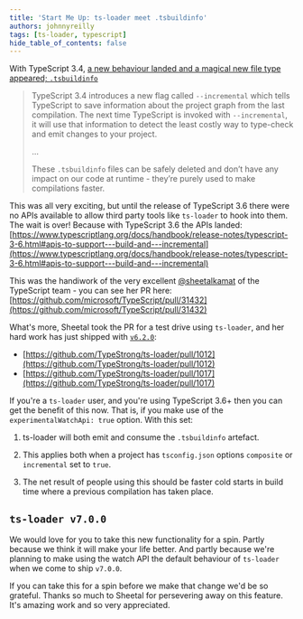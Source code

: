 ```yaml
---
title: 'Start Me Up: ts-loader meet .tsbuildinfo'
authors: johnnyreilly
tags: [ts-loader, typescript]
hide_table_of_contents: false
---
```


With TypeScript 3.4, [a new behaviour landed and a magical new file type appeared; `.tsbuildinfo`](https://www.typescriptlang.org/docs/handbook/release-notes/typescript-3-4.html)

<!--truncate-->

> TypeScript 3.4 introduces a new flag called `--incremental` which tells TypeScript to save information about the project graph from the last compilation. The next time TypeScript is invoked with `--incremental`, it will use that information to detect the least costly way to type-check and emit changes to your project.
>
> ...
>
> These `.tsbuildinfo` files can be safely deleted and don’t have any impact on our code at runtime - they’re purely used to make compilations faster.

This was all very exciting, but until the release of TypeScript 3.6 there were no APIs available to allow third party tools like `ts-loader` to hook into them. The wait is over! Because with TypeScript 3.6 the APIs landed: [https://www.typescriptlang.org/docs/handbook/release-notes/typescript-3-6.html#apis-to-support---build-and---incremental](https://www.typescriptlang.org/docs/handbook/release-notes/typescript-3-6.html#apis-to-support---build-and---incremental)

This was the handiwork of the very excellent [@sheetalkamat](https://twitter.com/sheetalkamat) of the TypeScript team - you can see her PR here: [https://github.com/microsoft/TypeScript/pull/31432](https://github.com/microsoft/TypeScript/pull/31432)

What's more, Sheetal took the PR for a test drive using `ts-loader`, and her hard work has just shipped with [`v6.2.0`](https://github.com/TypeStrong/ts-loader/releases/tag/v6.2.0):

- [https://github.com/TypeStrong/ts-loader/pull/1012](https://github.com/TypeStrong/ts-loader/pull/1012)
- [https://github.com/TypeStrong/ts-loader/pull/1017](https://github.com/TypeStrong/ts-loader/pull/1017)

If you're a `ts-loader` user, and you're using TypeScript 3.6+ then you can get the benefit of this now. That is, if you make use of the `experimentalWatchApi: true` option. With this set:

1. ts-loader will both emit and consume the `.tsbuildinfo` artefact.

2. This applies both when a project has `tsconfig.json` options `composite` or `incremental` set to `true`.

3. The net result of people using this should be faster cold starts in build time where a previous compilation has taken place.

## `ts-loader v7.0.0`

We would love for you to take this new functionality for a spin. Partly because we think it will make your life better. And partly because we're planning to make using the watch API the default behaviour of `ts-loader` when we come to ship `v7.0.0`.

If you can take this for a spin before we make that change we'd be so grateful. Thanks so much to Sheetal for persevering away on this feature. It's amazing work and so very appreciated.
